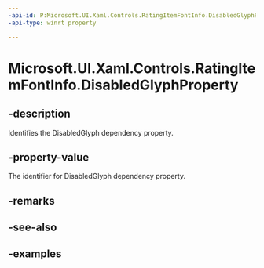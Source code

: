```yaml
---
-api-id: P:Microsoft.UI.Xaml.Controls.RatingItemFontInfo.DisabledGlyphProperty
-api-type: winrt property

---
```

<!-- Property syntax.
public DependencyProperty DisabledGlyphProperty { get; }
-->

# Microsoft.UI.Xaml.Controls.RatingItemFontInfo.DisabledGlyphProperty


## -description

Identifies the DisabledGlyph dependency property.


## -property-value

The identifier for DisabledGlyph dependency property.


## -remarks


## -see-also


## -examples


